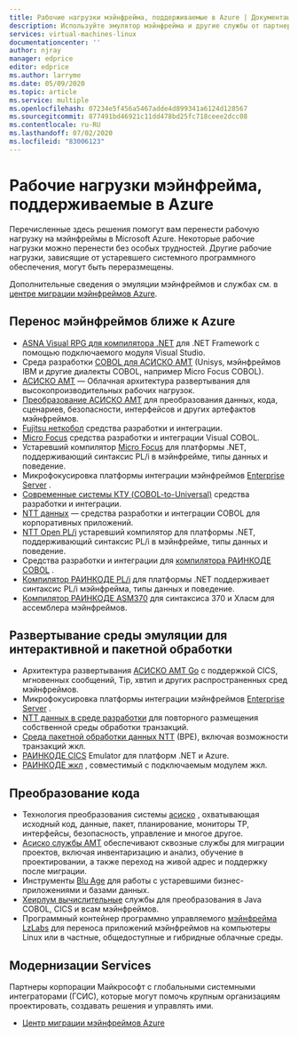 ```yaml
---
title: Рабочие нагрузки мэйнфрейма, поддерживаемые в Azure | Документация Майкрософт
description: Используйте эмулятор мэйнфрейма и другие службы от партнеров Майкрософт для повторного размещения рабочих нагрузок мэйнфреймов, таких как системы на основе IBM Z, с помощью Microsoft Azure.
services: virtual-machines-linux
documentationcenter: ''
author: njray
manager: edprice
editor: edprice
ms.author: larryme
ms.date: 05/09/2020
ms.topic: article
ms.service: multiple
ms.openlocfilehash: 07234e5f456a5467adde4d899341a6124d128567
ms.sourcegitcommit: 877491bd46921c11dd478bd25fc718ceee2dcc08
ms.contentlocale: ru-RU
ms.lasthandoff: 07/02/2020
ms.locfileid: "83006123"
---
```

# <a name="mainframe-workloads-supported-on-azure"></a>Рабочие нагрузки мэйнфрейма, поддерживаемые в Azure

Перечисленные здесь решения помогут вам перенести рабочую нагрузку на мэйнфреймы в Microsoft Azure. Некоторые рабочие нагрузки можно перенести без особых трудностей. Другие рабочие нагрузки, зависящие от устаревшего системного программного обеспечения, могут быть переразмещены. 

Дополнительные сведения о эмуляции мэйнфреймов и службах см. в [центре миграции мэйнфреймов Azure](https://azure.microsoft.com/migration/mainframe/).

## <a name="migrate-mainframe-closer-to-azure"></a>Перенос мэйнфреймов ближе к Azure

- [ASNA Visual RPG для компилятора .NET](https://asna.com/us/products/visual-rpg) для .NET Framework с помощью подключаемого модуля Visual Studio.
- Среда разработки [COBOL для АСИСКО AMT](https://www.asysco.com/cobol/) (Unisys, мэйнфреймов IBM и другие диалекты COBOL, например Micro Focus COBOL).
- [АСИСКО AMT](https://www.asysco.com/amt-go/) — Облачная архитектура развертывания для высокопроизводительных рабочих нагрузок.
- [Преобразование АСИСКО AMT](https://www.asysco.com/amt-transform/) для преобразования данных, кода, сценариев, безопасности, интерфейсов и других артефактов мэйнфреймов.
- [Fujitsu неткобол](https://www.fujitsu.com/global/products/software/developer-tool/netcobol/) средства разработки и интеграции.
- [Micro Focus](https://www.microfocus.com/products/visual-cobol/) средства разработки и интеграции Visual COBOL.
- Устаревший компилятор [Micro Focus](https://www.microfocus.com/campaign/download/pli-modernization/) для платформы .NET, поддерживающий синтаксис PL/i в мэйнфрейме, типы данных и поведение.
- Микрофокусировка платформы интеграции мэйнфреймов [Enterprise Server](https://www.microfocus.com/products/enterprise-suite/enterprise-server/) .
- [Современные системы КТУ (COBOL-to-Universal)](https://modernsystems.com/automatic-cobol-to-java-conversion/) средства разработки и интеграции.
- [NTT данных](https://us.nttdata.com/en/digital/application-development-and-modernization) — средства разработки и интеграции COBOL для корпоративных приложений.
- [NTT Open PL/i](https://us.nttdata.com/en/digital/application-development-and-modernization) устаревший компилятор для платформы .NET, поддерживающий синтаксис PL/i в мэйнфрейме, типы данных и поведение.
- Средства разработки и интеграции для [компилятора РАИНКОДЕ COBOL](https://www.raincode.com/products/cobol/) .
- [Компилятор РАИНКОДЕ PL/i](https://www.raincode.com/products/pli/) для платформы .NET поддерживает синтаксис PL/i мэйнфрейма, типы данных и поведение.
- [Компилятор РАИНКОДЕ ASM370](https://www.raincode.com/technical-landscape/asm370/) для синтаксиса 370 и Хласм для ассемблера мэйнфреймов.

## <a name="deploy-an-emulation-environment-for-online-and-batch-processing"></a>Развертывание среды эмуляции для интерактивной и пакетной обработки

- Архитектура развертывания [АСИСКО AMT Go](https://www.asysco.com/amt-go/) с поддержкой CICS, мгновенных сообщений, Tip, хвтип и других распространенных сред мэйнфреймов.
- Микрофокусировка платформы интеграции мэйнфреймов [Enterprise Server](https://www.microfocus.com/products/enterprise-suite/enterprise-server/) .
- [NTT данных в среде разработки](https://us.nttdata.com/en/-/media/assets/white-paper/apps-mainframe-re-hosting-development-environment-whitepaper.pdf) для повторного размещения собственной среды обработки транзакций.
- [Среда пакетной обработки данных NTT](https://us.nttdata.com/en/-/media/assets/white-paper/apps-mainframe-re-hosting-development-environment-whitepaper.pdf) (BPE), включая возможности транзакций жкл.
- [РАИНКОДЕ CICS](https://www.raincode.com/technical-landscape/cics/) Emulator для платформ .NET и Azure.
- [РАИНКОДЕ жкл](https://www.raincode.com/products/jcl/) , совместимый с подключаемым модулем жкл.

## <a name="code-conversion"></a>Преобразование кода

- Технология преобразования системы [асиско](https://www.asysco.com/azure-cloud/) , охватывающая исходный код, данные, пакет, планирование, мониторы TP, интерфейсы, безопасность, управление и многое другое.
- [Асиско службы AMT](https://www.asysco.com/migration-services/) обеспечивают сквозные службы для миграции проектов, включая инвентаризацию и анализ, обучение в проектировании, а также переход на живой адрес и поддержку после миграции.
- Инструменты [Blu Age](https://www.bluage.com/) для работы с устаревшими бизнес-приложениями и базами данных.
- [Хеирлум вычислительные](https://www.heirloomcomputing.com/tag/convert-cobol-to-java/) службы для преобразования в Java COBOL, CICS и всам мэйнфреймов.
- Программный контейнер программно управляемого [мэйнфрейма LzLabs](https://www.lzlabs.com/) для переноса приложений мэйнфреймов на компьютеры Linux или в частные, общедоступные и гибридные облачные среды.

## <a name="modernization-services"></a>Модернизации Services

Партнеры корпорации Майкрософт с глобальными системными интеграторами (ГСИС), которые могут помочь крупным организациям проектировать, создавать решения и управлять ими. 

- [Центр миграции мэйнфреймов Azure](https://azure.microsoft.com/migration/mainframe/)
